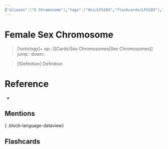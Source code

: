 ```yaml
---
{"aliases":["X Chromosome"],"tags":["Uni/LFS103","flashcards/LFS103"],"dg-publish":true,"permalink":"/cards/female-sex-chromosome/","dgPassFrontmatter":true}
---
```


# Female Sex Chromosome

> [!ontology]+
> up:: [[Cards/Sex Chromosomes\|Sex Chromosomes]]
> jump:: 
> down:: 

> [!Definition] Definition

# Reference

- 

## Mentions


{ .block-language-dataview}

## Flashcards
